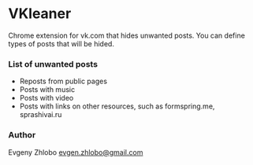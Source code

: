 # VKleaner
Chrome extension for vk.com that hides unwanted posts. You can define types of posts that will be hided.

### List of unwanted posts
* Reposts from public pages
* Posts with music
* Posts with video
* Posts with links on other resources, such as formspring.me, sprashivai.ru

### Author
Evgeny Zhlobo evgen.zhlobo@gmail.com
